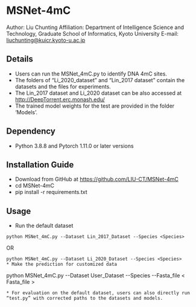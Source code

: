 # MSNet-4mC

Author: Liu Chunting
Affiliation: Department of Intelligence Science and Technology, Graduate School of Informatics, Kyoto University
E-mail: liuchunting@kuicr.kyoto-u.ac.jp

## Details
* Users can run the MSNet_4mC.py to identify DNA 4mC sites.  
* The folders of “Li_2020_dataset” and “Lin_2017 dataset” contain the datasets and the files for experiments.  
* The Lin_2017 dataset and Li_2020 dataset can be also accessed at http://DeepTorrent.erc.monash.edu/  
* The trained model weights for the test are provided in the folder ‘Models’.  

## Dependency
* Python 3.8.8 and Pytorch 1.11.0 or later versions  

## Installation Guide
* Download from GitHub at https://github.com/LIU-CT/MSNet-4mC  
* cd MSNet-4mC  
* pip install -r requirements.txt  

## Usage
* Run the default dataset  
```
python MSNet_4mC.py --Dataset Lin_2017_Dataset --Species <Species>
```
OR  
```
python MSNet_4mC.py --Dataset Li_2020_Dataset --Species <Species>  
* Make the prediction for customized data  
```
python MSNet_4mC.py --Dataset User_Dataset --Species <Species> --Fasta_file < Fasta_file >  
```
* For evaluation on the default dataset, users can also directly run “test.py” with corrected paths to the datasets and models.   


